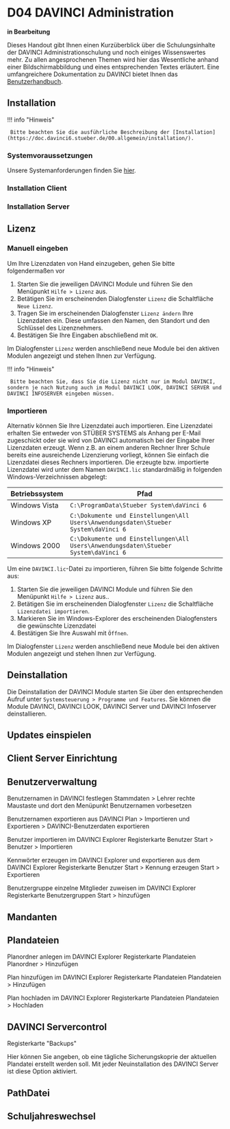 # D04 DAVINCI Administration

**in Bearbeitung**

Dieses Handout gibt Ihnen einen Kurzüberblick über die Schulungsinhalte der DAVINCI Administrationschulung und noch einiges Wissenswertes mehr. Zu allen angesprochenen Themen wird hier das Wesentliche anhand einer Bildschirmabbildung und eines entsprechenden Textes erläutert. Eine umfangreichere Dokumentation zu DAVINCI bietet Ihnen das  [Benutzerhandbuch](https://doc.davinci6.stueber.de).

## Installation

!!! info "Hinweis"

     Bitte beachten Sie die ausführliche Beschreibung der [Installation](https://doc.davinci6.stueber.de/00.allgemein/installation/). 

### Systemvoraussetzungen

Unsere Systemanforderungen finden Sie [hier](https://doc.davinci6.stueber.de/00.allgemein/requirements/).

### Installation Client

### Installation Server

## Lizenz

### Manuell eingeben

Um Ihre Lizenzdaten von Hand einzugeben, gehen Sie bitte folgendermaßen vor

1. Starten Sie die jeweiligen DAVINCI Module und führen Sie den Menüpunkt `Hilfe > Lizenz` aus.
2. Betätigen Sie im erscheinenden Dialogfenster `Lizenz` die Schaltfläche `Neue Lizenz`.
3. Tragen Sie im erscheinenden Dialogfenster `Lizenz ändern` Ihre Lizenzdaten ein. Diese umfassen den Namen, den Standort und den Schlüssel des Lizenznehmers.
4. Bestätigen Sie Ihre Eingaben abschließend mit `OK`.

Im Dialogfenster `Lizenz` werden anschließend neue Module bei den aktiven Modulen angezeigt und stehen Ihnen zur Verfügung.

!!! info "Hinweis"

     Bitte beachten Sie, dass Sie die Lizenz nicht nur im Modul DAVINCI, sondern je nach Nutzung auch im Modul DAVINCI LOOK, DAVINCI SERVER und DAVINCI INFOSERVER eingeben müssen.

### Importieren

Alternativ können Sie Ihre Lizenzdatei auch importieren. Eine Lizenzdatei erhalten Sie entweder von STÜBER SYSTEMS als Anhang per E-Mail zugeschickt oder sie wird von DAVINCI automatisch bei der Eingabe Ihrer Lizenzdaten erzeugt. Wenn z.B. an einem anderen Rechner Ihrer Schule bereits eine ausreichende Lizenzierung vorliegt, können Sie einfach die Lizenzdatei dieses Rechners importieren. Die erzeugte bzw. importierte Lizenzdatei wird unter dem Namen `DAVINCI.lic` standardmäßig in folgenden Windows-Verzeichnissen abgelegt:

Betriebssystem | Pfad
-------------- | ----
Windows Vista | `C:\ProgramData\Stueber System\daVinci 6`
Windows XP | `C:\Dokumente und Einstellungen\All Users\Anwendungsdaten\Stueber System\daVinci 6`
Windows 2000 | `C:\Dokumente und Einstellungen\All Users\Anwendungsdaten\Stueber System\daVinci 6`

Um eine `DAVINCI.lic`-Datei zu importieren, führen Sie bitte folgende Schritte aus:

1. Starten Sie die jeweiligen DAVINCI Module und führen Sie den Menüpunkt `Hilfe > Lizenz` aus..
2. Betätigen Sie im erscheinenden Dialogfenster `Lizenz` die Schaltfläche `Lizenzdatei importieren`.
3. Markieren Sie im Windows-Explorer des erscheinenden Dialogfensters die gewünschte Lizenzdatei
4. Bestätigen Sie Ihre Auswahl mit `Öffnen`.

Im Dialogfenster `Lizenz` werden anschließend neue Module bei den aktiven Modulen angezeigt und stehen Ihnen zur Verfügung.

## Deinstallation

Die Deinstallation der DAVINCI Module starten Sie über den entsprechenden Aufruf unter `Systemsteuerung > Programme und Features`. Sie können die Module DAVINCI, DAVINCI LOOK, DAVINCI Server und DAVINCI Infoserver deinstallieren.

## Updates einspielen 

## Client Server Einrichtung

## Benutzerverwaltung

Benutzernamen in DAVINCI festlegen Stammdaten > Lehrer rechte Maustaste und dort den Menüpunkt Benutzernamen vorbesetzen

Benutzernamen exportieren aus DAVINCI Plan > Importieren und Exportieren > DAVINCI-Benutzerdaten exportieren

Benutzer importieren im DAVINCI Explorer Registerkarte Benutzer Start > Benutzer > Importieren

Kennwörter erzeugen im DAVINCI Explorer und exportieren aus dem DAVINCI Explorer Registerkarte Benutzer Start > Kennung erzeugen Start > Exportieren

Benutzergruppe einzelne Mitglieder zuweisen im DAVINCI Explorer Registerkarte Benutzergruppen Start > hinzufügen

## Mandanten

## Plandateien

Planordner anlegen im DAVINCI Explorer Registerkarte Plandateien Planordner > Hinzufügen

Plan hinzufügen im DAVINCI Explorer Registerkarte Plandateien Plandateien > Hinzufügen

Plan hochladen im DAVINCI Explorer Registerkarte Plandateien Plandateien > Hochladen

## DAVINCI Servercontrol

Registerkarte "Backups"

Hier können Sie angeben, ob eine tägliche Sicherungskoprie der aktuellen Plandatei erstellt werden soll. Mit jeder Neuinstallation des DAVINCI Server ist diese Option aktiviert.

## PathDatei

## Schuljahreswechsel


